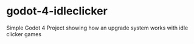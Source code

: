 # godot-4-idleclicker
Simple Godot 4 Project showing how an upgrade system works with idle clicker games
